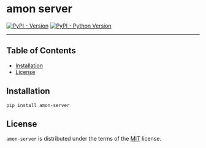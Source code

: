 # amon server

[![PyPI - Version](https://img.shields.io/pypi/v/amon-server.svg)](https://pypi.org/project/amon-server)
[![PyPI - Python Version](https://img.shields.io/pypi/pyversions/amon-server.svg)](https://pypi.org/project/amon-server)

-----

## Table of Contents

- [Installation](#installation)
- [License](#license)

## Installation

```console
pip install amon-server
```

## License

`amon-server` is distributed under the terms of the [MIT](https://spdx.org/licenses/MIT.html) license.
